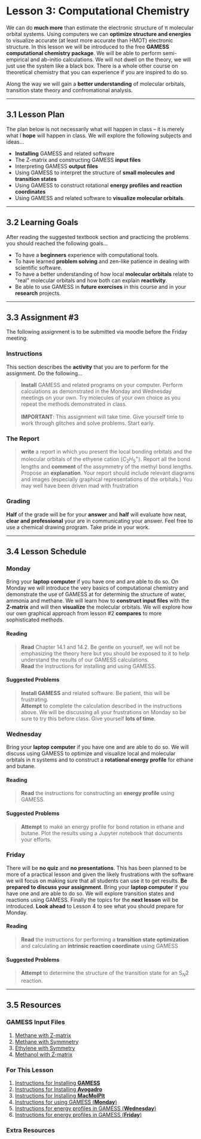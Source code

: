 # Lesson 3: Computational Chemistry
We can do **much more** than estimate the electronic structure of &pi; molecular orbital systems. Using computers we can **optimize structure and energies** to visualize accurate (at least more accurate than HMOT) electronic structure. In this lesson we will be introduced to the free **GAMESS computational chemistry package**. We will be able to perform semi-empirical and ab-initio calculations. We will not dwell on the theory, we will just use the system like a black box. There is a whole other course on theoretical chemistry that you can experience if you are inspired to do so.

Along the way we will gain a **better understanding** of molecular orbitals, transition state theory and confromational analysis. 

-----
## 3.1 Lesson Plan
The plan below is not necessarily what will happen in class – it is merely what I **hope** will happen in class. We will explore the following subjects and ideas$\ldots$
- **Installing** GAMESS and related software
- The Z-matrix and constructing GAMESS **input files**
- Interpreting GAMESS **output files**
- Using GAMESS to interpret the structure of **small molecules and transition states**
- Using GAMESS to construct rotational **energy profiles and reaction coordinates**
- Using GAMESS and related software to **visualize molecular orbitals**.

-----
## 3.2 Learning Goals
After reading the suggested textbook section and practicing the problems you should reached the following goals$\ldots$

- To have a **beginners** experience with computational tools.
- To have learned **problem solving** and zen-like patience in dealing with scientific software.
- To have a better understanding of how local **molecular orbitals** relate to "real" molecular orbitals and how both can explain **reactivity**.
- Be able to use GAMESS in **future exercises** in this course and in your **research** projects.

-----
## 3.3 Assignment \#3

The following assignment is to be submitted via moodle before the Friday meeting.

### Instructions
This section describes the **activity** that you are to perform for the assignment. Do the following$\ldots$

> **Install** GAMESS and related programs on your computer. Perform calculations as demonstrated in the Monday and Wednesday meetings on your own. Try molecules of your own choice as you repeat the methods demonstrated in class. <br>
> <br>
> **IMPORTANT**: This assignment will take time. Give yourself time to work through glitches and solve problems. Start early.

### The Report
> **write** a report in which you present the local bonding orbitals and the molecular orbitals of the ethyene cation ($C_2H_5^+$). Report all the bond lengths and **comment** of the assymmetry of the methyl bond lengths. Propose an **explanation**. Your report should include relevant diagrams and images (especially graphical representations of the orbitals.) You may well have been driven mad with frustration




### Grading
**Half** of the grade will be for your **answer** and **half** will evaluate how neat, **clear and professional** your are in communicating your answer. Feel free to use a chemical drawing program. Take pride in your work.



-----
## 3.4 Lesson Schedule

### Monday 

Bring your **laptop computer** if you have one and are able to do so. On Monday we will introduce the very basics of computational chemistry and demonstrate the use of GAMESS at for determinig the structure of water, ammonia and methane. We will learn how to **construct input files** with the **Z-matrix** and will then **visualize** the molecular orbitals. We will explore how our own graphical approach from lesson \#2 **compares** to more sophisticated methods.

#### Reading

> **Read** Chapter 14.1 and 14.2. Be gentle on yourself, we will not be emphasizing the theory here but you should be exposed to it to help understand the results of our GAMESS calculations.  <br>
> **Read** the instructions for installing and using GAMESS.  

#### Suggested Problems

> **Install GAMESS** and related software. Be patient, this will be frustrating. <br>
> **Attempt** to complete the calculation described in the instructions above. We will be discussing all your frustrations on Monday so be sure to try this before class. Give yourself **lots of time**.

### Wednesday

Bring your **laptop computer** if you have one and are able to do so. We will discuss using GAMESS to optimize and visualize local and molecular orbitals in &pi; systems and to construct a **rotational energy profile** for ethane and butane.

#### Reading

> **Read** the instructions for constructing an **energy profile** using GAMESS.    

#### Suggested Problems

> **Attempt** to make an energy profile for bond rotation in ethane and butane. Plot the results using a Jupyter notebook that documents your efforts.

### Friday

There will be **no quiz** and **no presentations**. This has been planned to be more of a practical lesson and given the likely frustrations with the software we will focus on making sure that all students can use it to get results. **Be prepared to discuss your assignment**. Bring your **laptop computer** if you have one and are able to do so. We will explore transition states and reactions using GAMESS. Finally the topics for the **next lesson** will be introduced. **Look ahead** to Lesson 4 to see what you should prepare for Monday. 


#### Reading

> **Read** the instructions for performing a **transition state optimization** and calculating an **intrinsic reaction coordinate** using GAMESS   

#### Suggested Problems

> **Attempt** to determine the structure of the transition state for an $\text{S}_N2$ reaction.

------
## 3.5 Resources

### GAMESS Input Files
1. [Methane with Z-matrix](Resource_Moodle_Link.ipynb)
2. [Methane with Symmnetry](Resource_Moodle_Link.ipynb)
2. [Ethylene with Symmetry](Resource_Moodle_Link.ipynb)
4. [Methanol with Z-matrix](Resource_Moodle_Link.ipynb)

### For This Lesson
1.  [Instructions for Installing **GAMESS**](Resource_Moodle_Link.ipynb)
2.  [Instructions for Installing **Avogadro**](Resource_Moodle_Link.ipynb)
3.  [Instructions for Installing **MacMolPlt**](Resource_Moodle_Link.ipynb)
4.  [Instructions for using GAMESS (**Monday**)](Resource_Moodle_Link.ipynb)
5.  [Instructions for energy profiles in GAMESS (**Wednesday**)](Resource_Moodle_Link.ipynb)
6.  [Instructions for energy profiles in GAMESS (**Friday**)](Resource_Moodle_Link.ipynb)

### Extra Resources


